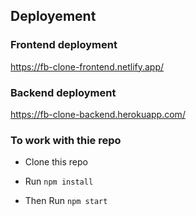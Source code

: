 ## Deployement 


### Frontend deployment

https://fb-clone-frontend.netlify.app/


### Backend deployment

https://fb-clone-backend.herokuapp.com/



### To work with thie repo


- Clone this repo 

- Run <code>npm install</code>

- Then Run <code>npm start</code>
